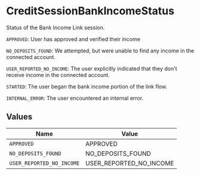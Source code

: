 # CreditSessionBankIncomeStatus

Status of the Bank Income Link session.

`APPROVED`: User has approved and verified their income

`NO_DEPOSITS_FOUND`: We attempted, but were unable to find any income in the connected account.

`USER_REPORTED_NO_INCOME`: The user explicitly indicated that they don't receive income in the connected account.

`STARTED`: The user began the bank income portion of the link flow.

`INTERNAL_ERROR`: The user encountered an internal error.


## Values

| Name                      | Value                     |
| ------------------------- | ------------------------- |
| `APPROVED`                | APPROVED                  |
| `NO_DEPOSITS_FOUND`       | NO_DEPOSITS_FOUND         |
| `USER_REPORTED_NO_INCOME` | USER_REPORTED_NO_INCOME   |